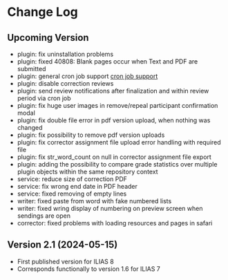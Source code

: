 # Change Log

## Upcoming Version
- plugin: fix uninstallation problems
- plugin: fixed 40808: Blank pages occur when Text and PDF are submitted
- plugin: general cron job support [cron job support](https://github.com/EDUTIEK/LongEssayAssessmentCron/)
- plugin: disable correction reviews
- plugin: send review notifications after finalization and within review period via cron job
- plugin: fix huge user images in remove/repeal participant confirmation modal
- plugin: fix double file error in pdf version upload, when nothing was changed
- plugin: fix possibility to remove pdf version uploads
- plugin: fix corrector assignment file upload error handling with required file
- plugin: fix str_word_count on null in corrector assignment file export
- plugin: adding the possibility to compare grade statistics over multiple plugin objects within the same repository context
- service: reduce size of correction PDF
- service: fix wrong end date in PDF header
- service: fixed removing of empty lines
- writer: fixed paste from word with fake numbered lists
- writer: fixed wring display of numbering on preview screen when sendings are open
- corrector: fixed problems with loading resources and pages in safari

## Version 2.1 (2024-05-15)
- First published version for ILIAS 8
- Corresponds functionally to version 1.6 for ILIAS 7